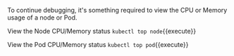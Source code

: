To continue debugging, it's something required to view the CPU or Memory usage of a node or Pod.

View the Node CPU/Memory status `kubectl top node`{{execute}}

View the Pod CPU/Memory status `kubectl top pod`{{execute}}
